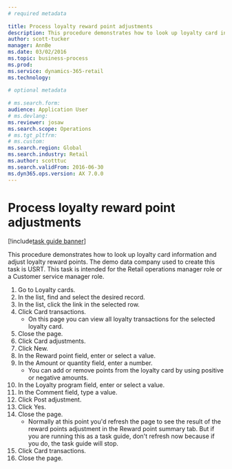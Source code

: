 ```yaml
--- 
# required metadata 
 
title: Process loyalty reward point adjustments
description: This procedure demonstrates how to look up loyalty card information and adjust loyalty reward points. 
author: scott-tucker
manager: AnnBe 
ms.date: 03/02/2016
ms.topic: business-process 
ms.prod:  
ms.service: dynamics-365-retail 
ms.technology:  
 
# optional metadata 
 
# ms.search.form:   
audience: Application User 
# ms.devlang:  
ms.reviewer: josaw
ms.search.scope: Operations 
# ms.tgt_pltfrm:  
# ms.custom:  
ms.search.region: Global
ms.search.industry: Retail
ms.author: scotttuc
ms.search.validFrom: 2016-06-30 
ms.dyn365.ops.version: AX 7.0.0 
---
```

# Process loyalty reward point adjustments

[!include[task guide banner](../includes/task-guide-banner.md)]

This procedure demonstrates how to look up loyalty card information and adjust loyalty reward points. The demo data company used to create this task is USRT. This task is intended for the Retail operations manager role or a Customer service manager role.

1. Go to Loyalty cards.
2. In the list, find and select the desired record.
3. In the list, click the link in the selected row.
4. Click Card transactions.
    * On this page you can view all loyalty transactions for the selected loyalty card.  
5. Close the page.
6. Click Card adjustments.
7. Click New.
8. In the Reward point field, enter or select a value.
9. In the Amount or quantity field, enter a number.
    * You can add or remove points from the loyalty card by using positive or negative amounts.  
10. In the Loyalty program field, enter or select a value.
11. In the Comment field, type a value.
12. Click Post adjustment.
13. Click Yes.
14. Close the page.
    * Normally at this point you'd refresh the page to see the result of the reward points adjustment in the Reward point summary tab. But if you are running this as a task guide, don't refresh now because if you do, the task guide will stop.  
15. Click Card transactions.
16. Close the page.

